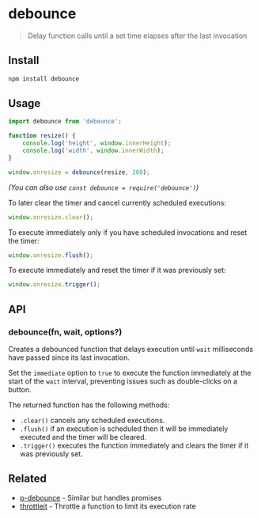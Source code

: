 # debounce

> Delay function calls until a set time elapses after the last invocation

## Install

```sh
npm install debounce
```

## Usage

```js
import debounce from 'debounce';

function resize() {
	console.log('height', window.innerHeight);
	console.log('width', window.innerWidth);
}

window.onresize = debounce(resize, 200);
```

*(You can also use `const debounce = require('debounce')`)*

To later clear the timer and cancel currently scheduled executions:

```js
window.onresize.clear();
```

To execute immediately only if you have scheduled invocations and reset the timer:

```js
window.onresize.flush();
```

To execute immediately and reset the timer if it was previously set:

```js
window.onresize.trigger();
```

## API

### debounce(fn, wait, options?)

Creates a debounced function that delays execution until `wait` milliseconds have passed since its last invocation.

Set the `immediate` option to `true` to execute the function immediately at the start of the `wait` interval, preventing issues such as double-clicks on a button.

The returned function has the following methods:

- `.clear()` cancels any scheduled executions.
- `.flush()` if an execution is scheduled then it will be immediately executed and the timer will be cleared.
- `.trigger()` executes the function immediately and clears the timer if it was previously set.

## Related

- [p-debounce](https://github.com/sindresorhus/p-debounce) - Similar but handles promises
- [throttleit](https://github.com/sindresorhus/throttleit) - Throttle a function to limit its execution rate
